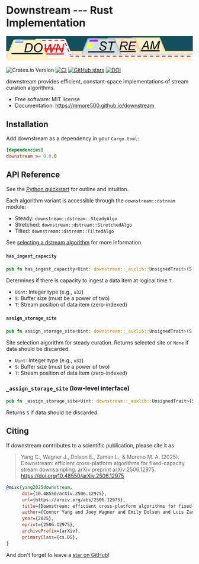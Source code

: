 # Downstream --- Rust Implementation

![downstream wordmark](https://raw.githubusercontent.com/mmore500/downstream/master/docs/assets/downstream-wordmark.png)

![Crates.io Version](https://img.shields.io/crates/v/downstream)
[![CI](https://github.com/mmore500/downstream/actions/workflows/rust-ci.yaml/badge.svg?branch=rust)](https://github.com/mmore500/downstream/actions/workflows/rust-ci.yaml?query=branch:rust)
[![GitHub stars](https://img.shields.io/github/stars/mmore500/downstream.svg?style=flat-square&logo=github&label=Stars&logoColor=white)](https://github.com/mmore500/downstream)
[![DOI](https://zenodo.org/badge/776865597.svg)](https://zenodo.org/doi/10.5281/zenodo.10866541)

downstream provides efficient, constant-space implementations of stream curation algorithms.

-   Free software: MIT license
-   Documentation: <https://mmore500.github.io/downstream>

## Installation

Add downstream as a dependency in your `Cargo.toml`:

```toml
[dependencies]
downstream >= 0.0.0
```

## API Reference

See the [Python quickstart](https://mmore500.github.io/downstream/quickstart) for outline and intuition.

Each algorithm variant is accessible through the `downstream::dstream` module:

* Steady: `downstream::dstream::SteadyAlgo`
* Stretched: `downstream::dstream::StretchedAlgo`
* Tilted: `downstream::dstream::TiltedAlgo`

See [selecting a dstream algorithm](https://mmore500.github.io/downstream/algorithm) for more information.

#### `has_ingest_capacity`
```rust
pub fn has_ingest_capacity<Uint: downstream::_auxlib::UnsignedTrait>(S: Uint, T: Uint) -> bool
```
Determines if there is capacity to ingest a data item at logical time `T`.

* `Uint`: Integer type (e.g., `u32`)
* `S`: Buffer size (must be a power of two)
* `T`: Stream position of data item (zero-indexed)

#### `assign_storage_site`
```rust
pub fn assign_storage_site<Uint: downstream::_auxlib::UnsignedTrait>(S: Uint, T: Uint) -> Option<Uint>
```
Site selection algorithm for steady curation. Returns selected site or `None` if data should be discarded.

* `Uint`: Integer type (e.g., `u32`)
* `S`: Buffer size (must be a power of two)
* `T`: Stream position of data item (zero-indexed)

### `_assign_storage_site` (low-level interface)
```rust
pub fn _assign_storage_site<Uint: downstream::_auxlib::UnsignedTrait>(S: Uint, T: Uint) -> Uint
```
Returns `S` if data should be discarded.

## Citing

If downstream contributes to a scientific publication, please cite it as

> Yang C., Wagner J., Dolson E., Zaman L., & Moreno M. A. (2025). Downstream: efficient cross-platform algorithms for fixed-capacity stream downsampling. arXiv preprint arXiv:2506.12975. https://doi.org/10.48550/arXiv.2506.12975

```bibtex
@misc{yang2025downstream,
      doi={10.48550/arXiv.2506.12975},
      url={https://arxiv.org/abs/2506.12975},
      title={Downstream: efficient cross-platform algorithms for fixed-capacity stream downsampling},
      author={Connor Yang and Joey Wagner and Emily Dolson and Luis Zaman and Matthew Andres Moreno},
      year={2025},
      eprint={2506.12975},
      archivePrefix={arXiv},
      primaryClass={cs.DS},
}
```

And don't forget to leave a [star on GitHub](https://github.com/mmore500/downstream/stargazers)!
